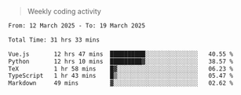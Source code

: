> Weekly coding activity
<!--START_SECTION:waka-->

```txt
From: 12 March 2025 - To: 19 March 2025

Total Time: 31 hrs 33 mins

Vue.js       12 hrs 47 mins  ██████████░░░░░░░░░░░░░░░   40.55 %
Python       12 hrs 10 mins  █████████▓░░░░░░░░░░░░░░░   38.57 %
TeX          1 hr 58 mins    █▓░░░░░░░░░░░░░░░░░░░░░░░   06.23 %
TypeScript   1 hr 43 mins    █▒░░░░░░░░░░░░░░░░░░░░░░░   05.47 %
Markdown     49 mins         ▓░░░░░░░░░░░░░░░░░░░░░░░░   02.62 %
```

<!--END_SECTION:waka-->
